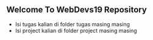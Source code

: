 ## Welcome To WebDevs19 Repository
- Isi tugas kalian di folder tugas masing masing
- Isi project kalian di folder project masing masing